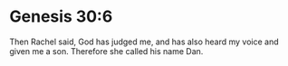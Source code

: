 # Genesis 30:6

Then Rachel said, God has judged me, and has also heard my voice and given me a son. Therefore she called his name Dan.
